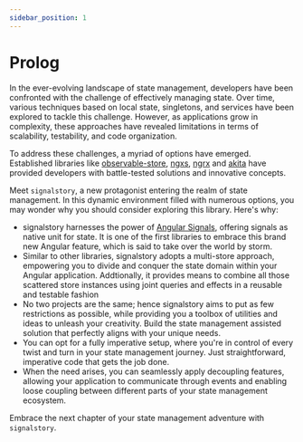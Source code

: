 ```yaml
---
sidebar_position: 1
---
```


# Prolog

In the ever-evolving landscape of state management, developers have been confronted with the challenge of effectively managing state. Over time, various techniques based on local state, singletons, and services have been explored to tackle this challenge. However, as applications grow in complexity, these approaches have revealed limitations in terms of scalability, testability, and code organization.

To address these challenges, a myriad of options have emerged. Established libraries like [observable-store](https://github.com/DanWahlin/Observable-Store), [ngxs](https://www.ngxs.io/), [ngrx](https://ngrx.io/) and [akita](https://opensource.salesforce.com/akita/) have provided developers with battle-tested solutions and innovative concepts.

Meet `signalstory`, a new protagonist entering the realm of state management. In this dynamic environment filled with numerous options, you may wonder why you should consider exploring this library. Here's why:

- signalstory harnesses the power of [Angular Signals](https://angular.io/guide/signals), offering signals as native unit for state. It is one of the first libraries to embrace this brand new Angular feature, which is said to take over the world by storm.
- Similar to other libraries, signalstory adopts a multi-store approach, empowering you to divide and conquer the state domain within your Angular application. Addtionally, it provides means to combine all those scattered store instances using joint queries and effects in a reusable and testable fashion
- No two projects are the same; hence signalstory aims to put as few restrictions as possible, while providing you a toolbox of utilities and ideas to unleash your creativity. Build the state management assisted solution that perfectly aligns with your unique needs.
- You can opt for a fully imperative setup, where you're in control of every twist and turn in your state management journey. Just straightforward, imperative code that gets the job done.
- When the need arises, you can seamlessly apply decoupling features, allowing your application to communicate through events and enabling loose coupling between different parts of your state management ecosystem.

Embrace the next chapter of your state management adventure with `signalstory`.
